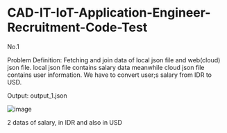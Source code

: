 # CAD-IT-IoT-Application-Engineer-Recruitment-Code-Test

No.1

Problem Definition: Fetching and join data of local json file and web(cloud) json file. local json file contains salary data meanwhile cloud json file contains user information. We have to convert user;s salary from IDR to USD.

Output: output_1.json

![image](https://user-images.githubusercontent.com/63847120/176641177-ad0b484b-6076-4981-bc71-087d0e666dc9.png)

2 datas of salary, in IDR and also in USD
